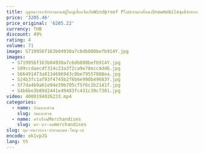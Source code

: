 ```yaml
---
title: ฤดูหนาวรถจักรยานยนต์ผู้ใหญ่เสื้อแจ็คเก็ตWindproof Plusกํามะหยี่หนาSnowmobileชุดขี่จักรยานสกีเสื้อผ้าตกปลาสําหรับผู้ชายผู้หญิง
price: '3205.46'
price_original: '6285.22'
currency: THB
discount: 49%
rating: 4
volume: 71
image: S719956f163b04930a7c6db080befb914Y.jpg
images:
  - S719956f163b04930a7c6db080befb914Y.jpg
  - S99ccdaecdf314c23a3f2ca9e78ecc4dd6.jpg
  - S66491473a8134696943c0be79557088ea.jpg
  - S24b3fc1af93f4745b2f6b6e990b49683Y.jpg
  - Sf7da4b9a61e94e39b705cf5f6c2b2141f.jpg
  - S4b6be3b89d2441e49483fc431c39c7301.jpg
video: 4000194026233.mp4
categories:
  - name: บ้านและสวน
    slug: านและสวน
  - name: ครัวเรือนMerchandises
    slug: คร-วเร-อนmerchandises
slug: ฤด-หนาวรถจ-กรยานยนต-ใหญ-เส
encode: ok1vpJG
lang: th
---
```

  